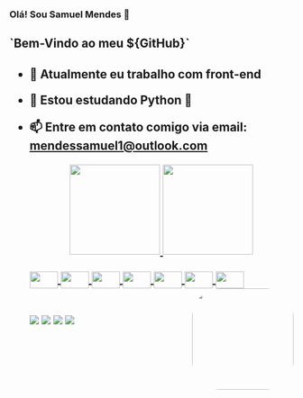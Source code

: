 ### Olá! Sou Samuel Mendes 👋

  <h2>`Bem-Vindo ao meu ${GitHub}`<h2>

- 🔭 Atualmente eu trabalho com front-end
- 🌱 Estou estudando Python 🐍
- 📫 Entre em contato comigo via email: mendessamuel1@outlook.com

  <div align="center">
    <a href="https://github.com/mendess4">
    <img height="160em" align="left "src="https://github-readme-stats.vercel.app/api?username=mendess4&show_icons=true&theme=gruvbox&include_all_commits=true&count_private=true"/>
    <img height="160em" src="https://github-readme-stats.vercel.app/api/top-langs/?username=mendess4&layout=compact&langs_count=7&theme=gruvbox"/>
  </div>  
  <div style="display: inline_block"><br>
    <img align="center" height="30" width="50" src="https://cdn.jsdelivr.net/gh/devicons/devicon/icons/javascript/javascript-original.svg">
    <img align="center" height="30" width="50" src="https://cdn.jsdelivr.net/gh/devicons/devicon/icons/html5/html5-original.svg">
    <img align="center" height="30" width="50" src="https://cdn.jsdelivr.net/gh/devicons/devicon/icons/css3/css3-original.svg">
    <img align="center" height="30" width="50" src="https://cdn.jsdelivr.net/gh/devicons/devicon/icons/typescript/typescript-original.svg">
    <img align="center" height="30" width="50" src="https://cdn.jsdelivr.net/gh/devicons/devicon/icons/nodejs/nodejs-original.svg">
    <img align="center" height="30" width="50" src="https://cdn.jsdelivr.net/gh/devicons/devicon/icons/photoshop/photoshop-line.svg">
    <img align="center" height="30" width="50" src="https://cdn.jsdelivr.net/gh/devicons/devicon/icons/react/react-original.svg">
     <img align="right"  height="180" style="border-radius:50px;" src="https://media4.giphy.com/media/rNPyWq2tpWq0X2DuvF/giphy.gif?cid=790b76119a78e77cfa773401d2d0f1292f39cf0a14c6464e&rid=giphy.gif&ct=g">
  
    
  </div>
    
  </div>
  
  ##
 
  <div>
    
  <div>
  <a href="https://www.instagram.com/samuel.mend_/" target="_blank"><img src="https://img.shields.io/badge/-Instagram-%23E4405F?style=for-the-badge&logo=instagram&logoColor=white" target="_blank"></a>
  <a href = "mailto:mendessamuel1@outlook.com"><img src="https://img.shields.io/badge/-Gmail-%23333?style=for-the-badge&logo=gmail&logoColor=white" target="_blank"></a>
  <a href="https://www.linkedin.com/in/samuel-mendes-699979190/" target="_blank"><img src="https://img.shields.io/badge/-LinkedIn-%230077B5?style=for-the-badge&logo=linkedin&logoColor=white" target="_blank"></a>
  <a href = "https://www.facebook.com/samuel.mendes.923171/" target="_blank"><img src="https://img.shields.io/badge/Facebook-1877F2?style=for-the-badge&logo=facebook&logoColor=white" target="_blank"></a>
  </div>

